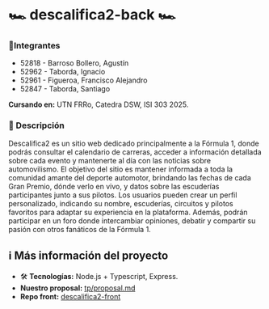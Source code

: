 # 🏎️ descalifica2-back 🏎️

### 👥Integrantes

- 52818 - Barroso Bollero, Agustín
- 52962 - Taborda, Ignacio
- 52961 - Figueroa, Francisco Alejandro
- 52847 - Taborda, Santiago

**Cursando en:** UTN FRRo, Catedra DSW, ISI 303 2025.

### 📝 Descripción

Descalifica2 es un sitio web dedicado principalmente a la Fórmula 1, donde podrás consultar el calendario de carreras, acceder a información detallada sobre cada evento y mantenerte al día con las noticias sobre automovilismo. El objetivo del sitio es mantener informada a toda la comunidad amante del deporte automotor, brindando las fechas de cada Gran Premio, dónde verlo en vivo, y datos sobre las escuderías participantes junto a sus pilotos. Los usuarios pueden crear un perfil personalizado, indicando su nombre, escuderías, circuitos y pilotos favoritos para adaptar su experiencia en la plataforma. Además, podrán participar en un foro donde intercambiar opiniones, debatir y compartir su pasión con otros fanáticos de la Fórmula 1.

## ℹ️ Más información del proyecto

- 🛠️ **Tecnologías:** Node.js + Typescript, Express.
- **Nuestro proposal:** [tp/proposal.md](https://github.com/GupCus/tp/blob/main/proposal.md)
- **Repo front:** [descalifica2-front](https://github.com/GupCus/descalifica2-front)
